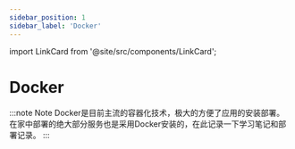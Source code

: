 ```yaml
---
sidebar_position: 1
sidebar_label: 'Docker'
---
```


import LinkCard from '@site/src/components/LinkCard';

# Docker

:::note Note
Docker是目前主流的容器化技术，极大的方便了应用的安装部署。在家中部署的绝大部分服务也是采用Docker安装的，在此记录一下学习笔记和部署记录。
:::

<LinkCard title="Docker的安装部署" description="Install Docker Engine on Rockylinux" to="/docker/docker-install"></LinkCard>

<LinkCard title="Docker的基本使用" description="Docker的常用命令和操作" to="/docker/docker-basic"></LinkCard>

<LinkCard title="Docker的软件部署实例" description="使用Docker体验各类软件的日志" to="/docker/category/docker软件部署实例"></LinkCard>